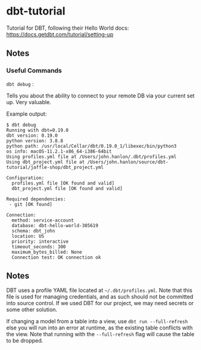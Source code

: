 # dbt-tutorial
Tutorial for DBT, following their Hello World docs:
https://docs.getdbt.com/tutorial/setting-up

## Notes
### Useful Commands
`dbt debug` :

Tells you about the ability to connect to your remote DB via your current set up. Very valuable.

Example output:
      
```
$ dbt debug
Running with dbt=0.19.0
dbt version: 0.19.0
python version: 3.8.8
python path: /usr/local/Cellar/dbt/0.19.0_1/libexec/bin/python3
os info: macOS-11.2.1-x86_64-i386-64bit
Using profiles.yml file at /Users/john.hanlon/.dbt/profiles.yml
Using dbt_project.yml file at /Users/john.hanlon/source/dbt-tutorial/jaffle-shop/dbt_project.yml

Configuration:
  profiles.yml file [OK found and valid]
  dbt_project.yml file [OK found and valid]

Required dependencies:
 - git [OK found]

Connection:
  method: service-account
  database: dbt-hello-world-305619
  schema: dbt_john
  location: US
  priority: interactive
  timeout_seconds: 300
  maximum_bytes_billed: None
  Connection test: OK connection ok
```

## Notes
DBT uses a profile YAML file located at `~/.dbt/profiles.yml`. Note that this file is used for managing credentials, and as such should not be committed into source control. If we used DBT for our project, we may need secrets or some other solution. 

If changing a model from a table into a view, use `dbt run --full-refresh` else you will run into an error at runtime, as the existing table conflicts with the view. Note that running with the `--full-refresh` flag will cause the table to be dropped.
